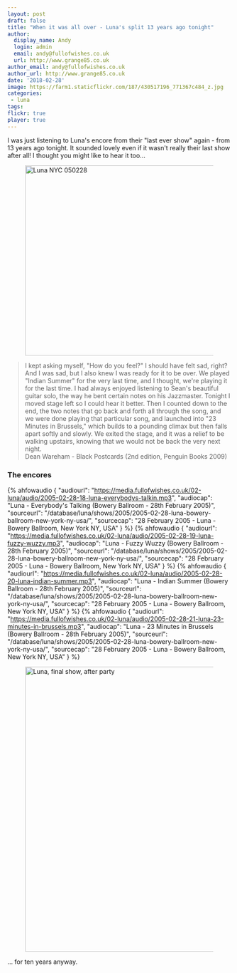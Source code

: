 ```yaml
---
layout: post
draft: false
title: "When it was all over - Luna's split 13 years ago tonight"
author:
  display_name: Andy
  login: admin
  email: andy@fullofwishes.co.uk
  url: http://www.grange85.co.uk
author_email: andy@fullofwishes.co.uk
author_url: http://www.grange85.co.uk
date: '2018-02-28'
image: https://farm1.staticflickr.com/187/430517196_771367c484_z.jpg
categories:
 - luna
tags:
flickr: true
player: true
---
```

<p class="lead">I was just listening to Luna's encore from their "last ever show" again - from 13 years ago tonight. It sounded lovely even if it wasn't really their last show after all! I thought you might like to hear it too&hellip;</p>

<figure class="caption aligncenter"><a data-flickr-embed="true"  href="https://www.flickr.com/photos/birzer/430517196/in/album-72157600016094277/" title="Luna NYC 050228"><img src="https://farm1.staticflickr.com/187/430517196_771367c484_z.jpg" width="640" height="427" alt="Luna NYC 050228"></a></figure>

<blockquote>I kept asking myself, "How do you feel?" I should have felt sad, right? And I was sad, but I also knew I was ready for it to be over. We played "Indian Summer" for the very last time, and I thought, we're playing it for the last time. I had always enjoyed listening to Sean's beautiful guitar solo, the way he bent certain notes on his Jazzmaster. Tonight I moved stage left so I could hear it better. Then I counted down to the end, the two notes that go back and forth all through the song, and we were done playing that particular song, and launched into "23 Minutes in Brussels," which builds to a pounding climax but then falls apart softly and slowly. We exited the stage, and it was a relief to be walking upstairs, knowing that we would not be back the very next night.<footer>Dean Wareham - Black Postcards (2nd edition, Penguin Books 2009)</footer></blockquote>

<h3>The encores</h3>

 {% ahfowaudio {
  "audiourl": "https://media.fullofwishes.co.uk/02-luna/audio/2005-02-28-18-luna-everybodys-talkin.mp3",
  "audiocap": "Luna - Everybody's Talking (Bowery Ballroom - 28th February 2005)",
  "sourceurl": "/database/luna/shows/2005/2005-02-28-luna-bowery-ballroom-new-york-ny-usa/",
  "sourcecap": "28 February 2005 - Luna - Bowery Ballroom, New York NY, USA"
  } %}
 {% ahfowaudio {
  "audiourl": "https://media.fullofwishes.co.uk/02-luna/audio/2005-02-28-19-luna-fuzzy-wuzzy.mp3",
  "audiocap": "Luna - Fuzzy Wuzzy (Bowery Ballroom - 28th February 2005)",
  "sourceurl": "/database/luna/shows/2005/2005-02-28-luna-bowery-ballroom-new-york-ny-usa/",
  "sourcecap": "28 February 2005 - Luna - Bowery Ballroom, New York NY, USA"
  } %}
 {% ahfowaudio {
  "audiourl": "https://media.fullofwishes.co.uk/02-luna/audio/2005-02-28-20-luna-indian-summer.mp3",
  "audiocap": "Luna - Indian Summer (Bowery Ballroom - 28th February 2005)",
  "sourceurl": "/database/luna/shows/2005/2005-02-28-luna-bowery-ballroom-new-york-ny-usa/",
  "sourcecap": "28 February 2005 - Luna - Bowery Ballroom, New York NY, USA"
  } %}
 {% ahfowaudio {
  "audiourl": "https://media.fullofwishes.co.uk/02-luna/audio/2005-02-28-21-luna-23-minutes-in-brussels.mp3",
  "audiocap": "Luna - 23 Minutes in Brussels (Bowery Ballroom - 28th February 2005)",
  "sourceurl": "/database/luna/shows/2005/2005-02-28-luna-bowery-ballroom-new-york-ny-usa/",
  "sourcecap": "28 February 2005 - Luna - Bowery Ballroom, New York NY, USA"
  } %}

<figure class="caption aligncenter"><a data-flickr-embed="true"  href="https://www.flickr.com/photos/franckd/2215504848/in/photolist-4nGYYV-4nM3ps-65gbxA-65gc5W-4C75or-65bURP-65gbQh-65gbEm-DvAcK-65gbVb-65gbKs-DvANT-DvBqY-DvBMt-DvzBu-DvAm7-DvABb-DvA4k-DvB4Y-DvBbf" title="Luna, final show, after party"><img src="https://farm3.staticflickr.com/2381/2215504848_ae5758526d_o.jpg" width="427" height="640" alt="Luna, final show, after party"></a></figure>


<p>&hellip; for ten years anyway.</p>


